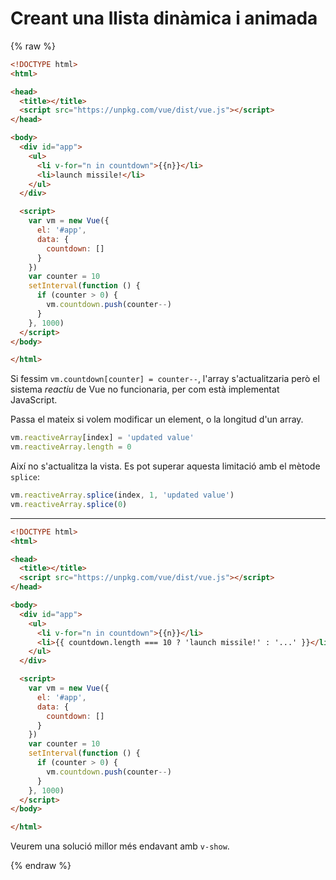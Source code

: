 Creant una llista dinàmica i animada
===================

{% raw %}

```html
<!DOCTYPE html>
<html>

<head>
  <title></title>
  <script src="https://unpkg.com/vue/dist/vue.js"></script>
</head>

<body>
  <div id="app">
    <ul>
      <li v-for="n in countdown">{{n}}</li>
      <li>launch missile!</li>
    </ul>
  </div>

  <script>
    var vm = new Vue({
      el: '#app',
      data: {
        countdown: []
      }
    })
    var counter = 10
    setInterval(function () {
      if (counter > 0) {
        vm.countdown.push(counter--)
      }
    }, 1000)
  </script>
</body>

</html>
```

Si fessim `vm.countdown[counter] = counter--`, l'array s'actualitzaria però el sistema _reactiu_ de Vue no funcionaria, per com està implementat JavaScript.

Passa el mateix si volem modificar un element, o la longitud d'un array. 

```JavaScript
vm.reactiveArray[index] = 'updated value'
vm.reactiveArray.length = 0
```
Així no s'actualitza la vista. Es pot superar aquesta limitació amb el mètode `splice`:

```JavaScript
vm.reactiveArray.splice(index, 1, 'updated value')
vm.reactiveArray.splice(0)
```

---

```html
<!DOCTYPE html>
<html>

<head>
  <title></title>
  <script src="https://unpkg.com/vue/dist/vue.js"></script>
</head>

<body>
  <div id="app">
    <ul>
      <li v-for="n in countdown">{{n}}</li>
      <li>{{ countdown.length === 10 ? 'launch missile!' : '...' }}</li>
    </ul>
  </div>

  <script>
    var vm = new Vue({
      el: '#app',
      data: {
        countdown: []
      }
    })
    var counter = 10
    setInterval(function () {
      if (counter > 0) {
        vm.countdown.push(counter--)
      }
    }, 1000)
  </script>
</body>

</html>
```

Veurem una solució millor més endavant amb `v-show`.

{% endraw %}